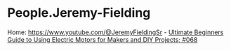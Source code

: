 # People.Jeremy-Fielding
Home: https://www.youtube.com/@JeremyFieldingSr - [Ultimate Beginners Guide to Using Electric Motors for Makers and DIY Projects; #068](https://youtu.be/SrPHQh-M3pM)
